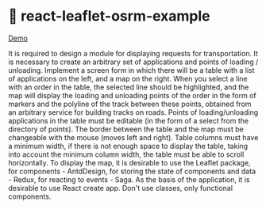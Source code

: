 # :maple_leaf: react-leaflet-osrm-example

[Demo](https://react-redux-saga-osrm-leaflet-example-evgenyantipin.vercel.app)

It is required to design a module for displaying requests for transportation. It is necessary to create an arbitrary set of applications and points of loading / unloading. Implement a screen form in which there will be a table with a list of applications on the left, and a map on the right. When you select a line with an order in the table, the selected line should be highlighted, and the map will display the loading and unloading points of the order in the form of markers and the polyline of the track between these points, obtained from an arbitrary service for building tracks on roads. Points of loading/unloading applications in the table must be editable (in the form of a select from the directory of points). The border between the table and the map must be changeable with the mouse (moves left and right). Table columns must have a minimum width, if there is not enough space to display the table, taking into account the minimum column width, the table must be able to scroll horizontally. To display the map, it is desirable to use the Leaflet package, for components - AntdDesign, for storing the state of components and data - Redux, for reacting to events - Saga. As the basis of the application, it is desirable to use React create app. Don't use classes, only functional components.
